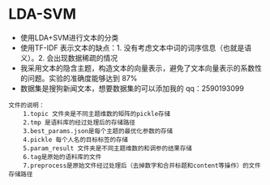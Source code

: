 # LDA-SVM
- 使用LDA+SVM进行文本的分类
- 使用TF-IDF 表示文本的缺点：1. 没有考虑文本中词的词序信息（也就是语义）。2. 会出现数据稀疏的情况 
- 我采用文本的隐含主题，构造文本的向量表示，避免了文本向量表示的系数性的问题。实验的准确度能够达到 87%
- 数据集是搜狗新闻文本，想要数据集的可以添加我的 qq：2590193099
```
文件的说明：
	1.topic 文件夹是不同主题维数的矩阵的pickle存储
	2.tmp 是语料库的经过处理后的存储路径
	3.best_params.json是每个主题的最优化参数的存储
	4.pickle 每个人名的目标标签的存储
	5.param_result 文件夹是不同主题维数的和调参的结果存储
	6.tag是原始的语料库的文件
	7.preprocess是原始文件经过处理后（去掉数字和合并标题和content等操作）的文件存储路径
```
